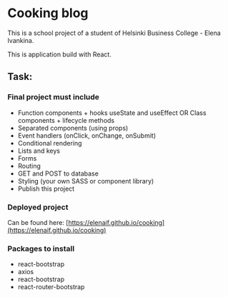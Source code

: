 # Cooking blog

This is a school project of a student of Helsinki Business College - Elena Ivankina.

This is application build with React.

## Task:

### Final project must include

- Function components + hooks useState and useEffect OR Class components + lifecycle methods
- Separated components (using props)
- Event handlers (onClick, onChange, onSubmit)
- Conditional rendering
- Lists and keys
- Forms
- Routing
- GET and POST to database
- Styling (your own SASS or component library)
- Publish this project

### Deployed project

Can be found here: [https://elenaif.github.io/cooking](https://elenaif.github.io/cooking)

### Packages to install

- react-bootstrap
- axios
- react-bootstrap
- react-router-bootstrap
